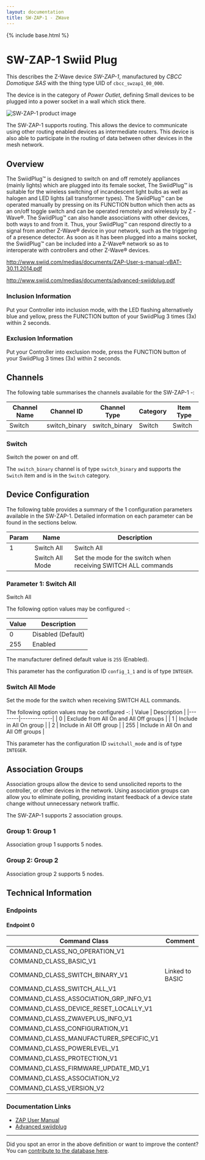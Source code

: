 ```yaml
---
layout: documentation
title: SW-ZAP-1 - ZWave
---
```


{% include base.html %}

# SW-ZAP-1 Swiid Plug
This describes the Z-Wave device *SW-ZAP-1*, manufactured by *CBCC Domotique SAS* with the thing type UID of ```cbcc_swzap1_00_000```.

The device is in the category of *Power Outlet*, defining Small devices to be plugged into a power socket in a wall which stick there.

![SW-ZAP-1 product image](https://www.cd-jackson.com/zwave_device_uploads/1003/1003_default.jpg)


The SW-ZAP-1 supports routing. This allows the device to communicate using other routing enabled devices as intermediate routers.  This device is also able to participate in the routing of data between other devices in the mesh network.

## Overview

The SwiidPlug™ is designed to switch on and off remotely appliances (mainly lights) which are plugged into its female socket, The SwiidPlug™ is suitable for the wireless switching of incandescent light bulbs as well as halogen and LED lights (all transformer types). The SwiidPlug™ can be operated manually by pressing on its FUNCTION button which then acts as an on/off toggle switch and can be operated remotely and wirelessly by Z -Wave®. The SwiidPlug™ can also handle associations with other devices, both ways to and from it. Thus, your SwiidPlug™ can respond directly to a signal from another Z-Wave® device in your network, such as the triggering of a presence detector. As soon as it has been plugged into a mains socket, the SwiidPlug™ can be included into a Z-Wave® network so as to interoperate with controllers and other Z-Wave® devices. 

http://www.swiid.com/medias/documents/ZAP-User-s-manual-vBAT-30.11.2014.pdf

http://www.swiid.com/medias/documents/advanced-swiidplug.pdf

### Inclusion Information

Put your Controller into inclusion mode, with the LED flashing alternatively blue and yellow, press the FUNCTION button of your SwiidPlug 3 times (3x) within 2 seconds.

### Exclusion Information

Put your Controller into exclusion mode, press the FUNCTION button of your SwiidPlug 3 times (3x) within 2 seconds.

## Channels

The following table summarises the channels available for the SW-ZAP-1 -:

| Channel Name | Channel ID | Channel Type | Category | Item Type |
|--------------|------------|--------------|----------|-----------|
| Switch | switch_binary | switch_binary | Switch | Switch | 

### Switch
Switch the power on and off.

The ```switch_binary``` channel is of type ```switch_binary``` and supports the ```Switch``` item and is in the ```Switch``` category.



## Device Configuration

The following table provides a summary of the 1 configuration parameters available in the SW-ZAP-1.
Detailed information on each parameter can be found in the sections below.

| Param | Name  | Description |
|-------|-------|-------------|
| 1 | Switch All | Switch All |
|  | Switch All Mode | Set the mode for the switch when receiving SWITCH ALL commands |

### Parameter 1: Switch All

Switch All

The following option values may be configured -:

| Value  | Description |
|--------|-------------|
| 0 | Disabled (Default) |
| 255 | Enabled |

The manufacturer defined default value is ```255``` (Enabled).

This parameter has the configuration ID ```config_1_1``` and is of type ```INTEGER```.

### Switch All Mode

Set the mode for the switch when receiving SWITCH ALL commands.

The following option values may be configured -:
| Value  | Description |
|--------|-------------|
| 0 | Exclude from All On and All Off groups |
| 1 | Include in All On group |
| 2 | Include in All Off group |
| 255 | Include in All On and All Off groups |

This parameter has the configuration ID ```switchall_mode``` and is of type ```INTEGER```.


## Association Groups

Association groups allow the device to send unsolicited reports to the controller, or other devices in the network. Using association groups can allow you to eliminate polling, providing instant feedback of a device state change without unnecessary network traffic.

The SW-ZAP-1 supports 2 association groups.

### Group 1: Group 1


Association group 1 supports 5 nodes.

### Group 2: Group 2


Association group 2 supports 5 nodes.

## Technical Information

### Endpoints

#### Endpoint 0

| Command Class | Comment |
|---------------|---------|
| COMMAND_CLASS_NO_OPERATION_V1| |
| COMMAND_CLASS_BASIC_V1| |
| COMMAND_CLASS_SWITCH_BINARY_V1| Linked to BASIC|
| COMMAND_CLASS_SWITCH_ALL_V1| |
| COMMAND_CLASS_ASSOCIATION_GRP_INFO_V1| |
| COMMAND_CLASS_DEVICE_RESET_LOCALLY_V1| |
| COMMAND_CLASS_ZWAVEPLUS_INFO_V1| |
| COMMAND_CLASS_CONFIGURATION_V1| |
| COMMAND_CLASS_MANUFACTURER_SPECIFIC_V1| |
| COMMAND_CLASS_POWERLEVEL_V1| |
| COMMAND_CLASS_PROTECTION_V1| |
| COMMAND_CLASS_FIRMWARE_UPDATE_MD_V1| |
| COMMAND_CLASS_ASSOCIATION_V2| |
| COMMAND_CLASS_VERSION_V2| |

### Documentation Links

* [ZAP User Manual](https://www.cd-jackson.com/zwave_device_uploads/1003/ZAP-User-s-manual-vBAT-30-11-2014.pdf)
* [Advanced swiidplug](https://www.cd-jackson.com/zwave_device_uploads/1003/Advanced-swiidplug.pdf)

---

Did you spot an error in the above definition or want to improve the content?
You can [contribute to the database here](http://www.cd-jackson.com/index.php/zwave/zwave-device-database/zwave-device-list/devicesummary/1003).
